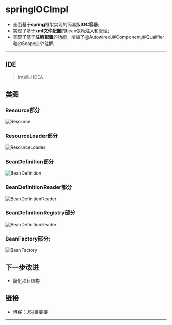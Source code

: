 # springIOCImpl

- 全面基于**spring**框架实现的简易版**IOC容器**;
- 实现了基于**xml文件配置**的bean依赖注入和管理;
- 实现了基于**注解配置**的功能，增加了@Autowired,@Component,@Qualifier和@Scope四个注解;

-------------------


## IDE

> IntelliJ IDEA


## 类图

### Resource部分
![Resource](https://github.com/JiangJiangjungle/springIOCImpl/blob/master/figure/Resource%20Diagram.png)
### ResourceLoader部分
![ResourceLoader](https://github.com/JiangJiangjungle/springIOCImpl/blob/master/figure/ResourceLoader%20Diagram.png)
### BeanDefinition部分
![BeanDefinition](https://github.com/JiangJiangjungle/springIOCImpl/blob/master/figure/BeanDefinition%20Diagram.png)
### BeanDefinitionReader部分
![BeanDefinitionReader](https://github.com/JiangJiangjungle/springIOCImpl/blob/master/figure/BeanDefinition%20Diagram.png)
### BeanDefinitionRegistry部分
![BeanDefinitionReader](https://github.com/JiangJiangjungle/springIOCImpl/blob/master/figure/BeanDefinitionRegistry%20Diagram.png)
### BeanFactory部分;
![BeanFactory](https://github.com/JiangJiangjungle/springIOCImpl/blob/master/figure/BeanFactory%20Diagram.png)

## 下一步改进

- 简化项目结构


## 链接
- 博客：[JSJ姜姜姜](https://blog.csdn.net/jsj13263690918)

---------



   

